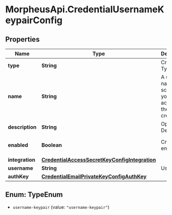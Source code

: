 # MorpheusApi.CredentialUsernameKeypairConfig

## Properties

Name | Type | Description | Notes
------------ | ------------- | ------------- | -------------
**type** | **String** | Credential Type Code | 
**name** | **String** | A unique name scoped to your account for the credential | 
**description** | **String** | Optional Description | [optional] 
**enabled** | **Boolean** | Credential enabled | [optional] [default to true]
**integration** | [**CredentialAccessSecretKeyConfigIntegration**](CredentialAccessSecretKeyConfigIntegration.md) |  | [optional] 
**username** | **String** | Username | 
**authKey** | [**CredentialEmailPrivateKeyConfigAuthKey**](CredentialEmailPrivateKeyConfigAuthKey.md) |  | 



## Enum: TypeEnum


* `username-keypair` (value: `"username-keypair"`)




